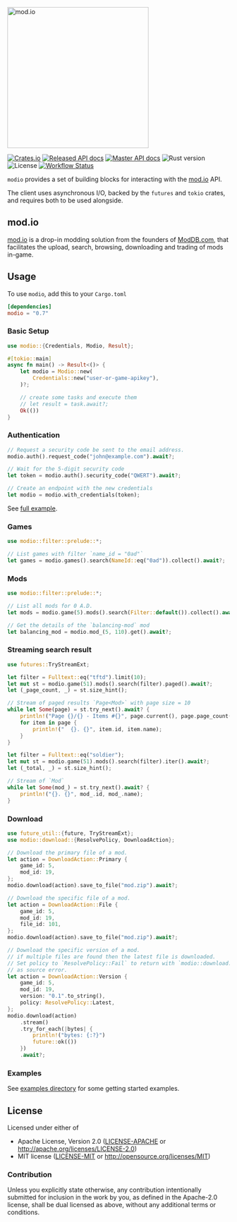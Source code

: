 <a href="https://mod.io"><img src="https://github.com/nickelc/modio-rs/raw/master/header.png" alt="mod.io" width="320"/></a>

[![Crates.io][crates-badge]][crates-url]
[![Released API docs][docs-badge]][docs-url]
[![Master API docs][master-docs-badge]][master-docs-url]
![Rust version][rust-version]
![License][license-badge]
[![Workflow Status][workflow-badge]][actions-url]

[crates-badge]: https://img.shields.io/crates/v/modio.svg
[crates-url]: https://crates.io/crates/modio
[docs-badge]: https://docs.rs/modio/badge.svg
[docs-url]: https://docs.rs/modio
[license-badge]: https://img.shields.io/crates/l/modio.svg
[master-docs-badge]: https://img.shields.io/badge/docs-master-green.svg
[master-docs-url]: https://nickelc.github.io/modio-rs/master/
[workflow-badge]: https://github.com/nickelc/modio-rs/workflows/ci/badge.svg
[actions-url]: https://github.com/nickelc/modio-rs/actions
[rust-version]: https://img.shields.io/badge/rust-1.56.0%2B-lightgrey.svg?logo=rust

`modio` provides a set of building blocks for interacting with the [mod.io](https://mod.io) API.

The client uses asynchronous I/O, backed by the `futures` and `tokio` crates, and requires both to be used alongside.

## mod.io
[mod.io](https://mod.io) is a drop-in modding solution from the founders of [ModDB.com](https://www.moddb.com),
that facilitates the upload, search, browsing, downloading and trading of mods in-game.

## Usage

To use `modio`, add this to your `Cargo.toml`
```toml
[dependencies]
modio = "0.7"
```

### Basic Setup
```rust
use modio::{Credentials, Modio, Result};

#[tokio::main]
async fn main() -> Result<()> {
    let modio = Modio::new(
        Credentials::new("user-or-game-apikey"),
    )?;

    // create some tasks and execute them
    // let result = task.await?;
    Ok(())
}
```

### Authentication
```rust
// Request a security code be sent to the email address.
modio.auth().request_code("john@example.com").await?;

// Wait for the 5-digit security code
let token = modio.auth().security_code("QWERT").await?;

// Create an endpoint with the new credentials
let modio = modio.with_credentials(token);
```
See [full example](examples/auth.rs).

### Games
```rust
use modio::filter::prelude::*;

// List games with filter `name_id = "0ad"`
let games = modio.games().search(NameId::eq("0ad")).collect().await?;
```

### Mods
```rust
use modio::filter::prelude::*;

// List all mods for 0 A.D.
let mods = modio.game(5).mods().search(Filter::default()).collect().await?;

// Get the details of the `balancing-mod` mod
let balancing_mod = modio.mod_(5, 110).get().await?;
```

### Streaming search result
```rust
use futures::TryStreamExt;

let filter = Fulltext::eq("tftd").limit(10);
let mut st = modio.game(51).mods().search(filter).paged().await?;
let (_page_count, _) = st.size_hint();

// Stream of paged results `Page<Mod>` with page size = 10
while let Some(page) = st.try_next().await? {
    println!("Page {}/{} - Items #{}", page.current(), page.page_count(), page.len());
    for item in page {
        println!("  {}. {}", item.id, item.name);
    }
}

let filter = Fulltext::eq("soldier");
let mut st = modio.game(51).mods().search(filter).iter().await?;
let (_total, _) = st.size_hint();

// Stream of `Mod`
while let Some(mod_) = st.try_next().await? {
    println!("{}. {}", mod_.id, mod_.name);
}
```

### Download
```rust
use future_util::{future, TryStreamExt};
use modio::download::{ResolvePolicy, DownloadAction};

// Download the primary file of a mod.
let action = DownloadAction::Primary {
    game_id: 5,
    mod_id: 19,
};
modio.download(action).save_to_file("mod.zip").await?;

// Download the specific file of a mod.
let action = DownloadAction::File {
    game_id: 5,
    mod_id: 19,
    file_id: 101,
};
modio.download(action).save_to_file("mod.zip").await?;

// Download the specific version of a mod.
// if multiple files are found then the latest file is downloaded.
// Set policy to `ResolvePolicy::Fail` to return with `modio::download::Error::MultipleFilesFound`
// as source error.
let action = DownloadAction::Version {
    game_id: 5,
    mod_id: 19,
    version: "0.1".to_string(),
    policy: ResolvePolicy::Latest,
};
modio.download(action)
    .stream()
    .try_for_each(|bytes| {
        println!("bytes: {:?}")
        future::ok(())
    })
    .await?;
```

### Examples

See [examples directory](examples/) for some getting started examples.

## License

Licensed under either of

- Apache License, Version 2.0 ([LICENSE-APACHE](LICENSE-APACHE) or http://apache.org/licenses/LICENSE-2.0)
- MIT license ([LICENSE-MIT](LICENSE-MIT) or http://opensource.org/licenses/MIT)

### Contribution

Unless you explicitly state otherwise, any contribution intentionally submitted for inclusion in the work by you,
as defined in the Apache-2.0 license, shall be dual licensed as above, without any additional terms or conditions.
